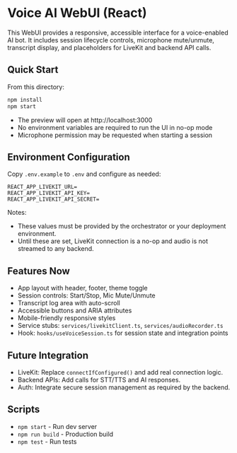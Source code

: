 # Voice AI WebUI (React)

This WebUI provides a responsive, accessible interface for a voice-enabled AI bot.
It includes session lifecycle controls, microphone mute/unmute, transcript display, and
placeholders for LiveKit and backend API calls.

## Quick Start

From this directory:

```bash
npm install
npm start
```

- The preview will open at http://localhost:3000
- No environment variables are required to run the UI in no-op mode
- Microphone permission may be requested when starting a session

## Environment Configuration

Copy `.env.example` to `.env` and configure as needed:

```
REACT_APP_LIVEKIT_URL=
REACT_APP_LIVEKIT_API_KEY=
REACT_APP_LIVEKIT_API_SECRET=
```

Notes:
- These values must be provided by the orchestrator or your deployment environment.
- Until these are set, LiveKit connection is a no-op and audio is not streamed to any backend.

## Features Now

- App layout with header, footer, theme toggle
- Session controls: Start/Stop, Mic Mute/Unmute
- Transcript log area with auto-scroll
- Accessible buttons and ARIA attributes
- Mobile-friendly responsive styles
- Service stubs: `services/livekitClient.ts`, `services/audioRecorder.ts`
- Hook: `hooks/useVoiceSession.ts` for session state and integration points

## Future Integration

- LiveKit: Replace `connectIfConfigured()` and add real connection logic.
- Backend APIs: Add calls for STT/TTS and AI responses.
- Auth: Integrate secure session management as required by the backend.

## Scripts

- `npm start` - Run dev server
- `npm run build` - Production build
- `npm test` - Run tests

